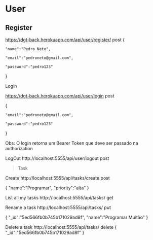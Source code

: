 # User

## Register

https://dgt-back.herokuapp.com/api/user/register/
post
{
	
	"name":"Pedro Neto",

	"email":"pedroneto@gmail.com",

	"password":"pedro123"

}

Login

https://dgt-back.herokuapp.com/api/user/login
post

{
	
	"email":"pedroneto@gmail.com",

	"password":"pedro123"

}

Obs: O login retorna um Bearer Token que deve ser passado na authorization

LogOut
http://localhost:5555/api/user/logout
post


>Task

Create
http://localhost:5555/api/tasks/create
post

{
	"name":"Programar",
	"priority":"alta"
}

List all my tasks
http://localhost:5555/api/tasks/
get

Rename a task
http://localhost:5555/api/tasks/
put

{
	"_id":"5ed566fb0b745b171029ad8f",
	"name":"Programar Muitão"
}

Delete a task
http://localhost:5555/api/tasks/
delete
{
	"_id":"5ed566fb0b745b171029ad8f"
}
